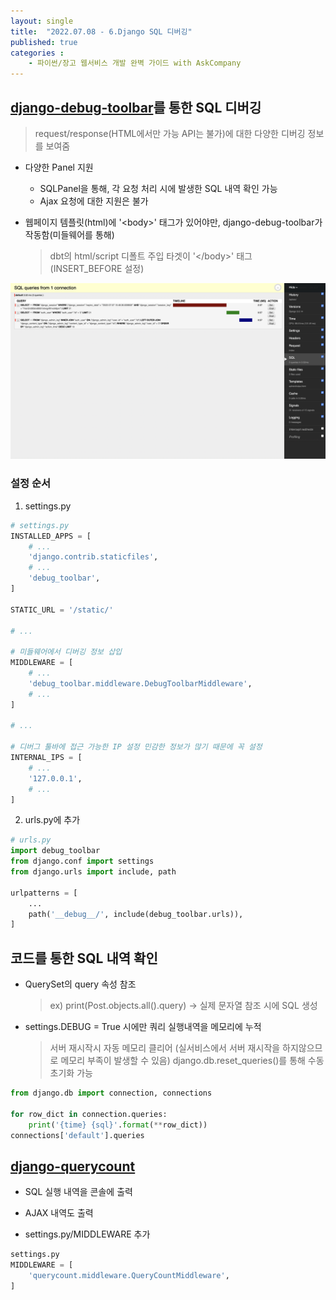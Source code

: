 ```yaml
---
layout: single
title:  "2022.07.08 - 6.Django SQL 디버깅"
published: true
categories : 
    - 파이썬/장고 웹서비스 개발 완벽 가이드 with AskCompany
---
```


## [django-debug-toolbar](https://django-debug-toolbar.readthedocs.io/en/latest/)를 통한 SQL 디버깅
> request/response(HTML에서만 가능 API는 불가)에 대한 다양한 디버깅 정보를 보여줌

- 다양한 Panel 지원
    - SQLPanel을 통해, 각 요청 처리 시에 발생한 SQL 내역 확인 가능
    - Ajax 요청에 대한 지원은 불가

- 웹페이지 템플릿(html)에 '&#60;body&#62;' 태그가 있어야만, django-debug-toolbar가 작동함(미들웨어를 통해)
    > dbt의 html/script 디폴트 주입 타겟이 '&#60;/body&#62;' 태그 (INSERT_BEFORE 설정)

![디버그툴바](./../../img/django6_01.png)

### 설정 순서
1. settings.py

``` python
# settings.py
INSTALLED_APPS = [
    # ...
    'django.contrib.staticfiles',
    # ...
    'debug_toolbar',
]

STATIC_URL = '/static/'

# ...

# 미들웨어에서 디버깅 정보 삽입
MIDDLEWARE = [
    # ...
    'debug_toolbar.middleware.DebugToolbarMiddleware',
    # ...
]

# ...

# 디버그 툴바에 접근 가능한 IP 설정 민감한 정보가 많기 때문에 꼭 설정
INTERNAL_IPS = [
    # ...
    '127.0.0.1',
    # ...
]
```

2. urls.py에 추가
  
``` python
# urls.py
import debug_toolbar
from django.conf import settings
from django.urls import include, path

urlpatterns = [
    ...
    path('__debug__/', include(debug_toolbar.urls)),
]
```

## 코드를 통한 SQL 내역 확인

- QuerySet의 query 속성 참조
    > ex) print(Post.objects.all().query) -> 실제 문자열 참조 시에 SQL 생성

- settings.DEBUG = True 시에만 쿼리 실행내역을 메모리에 누적
    > 서버 재시작시 자동 메모리 클리어 (실서비스에서 서버 재시작을 하지않으므로 메모리 부족이 발생할 수 있음)
    >django.db.reset_queries()를 통해 수동 초기화 가능

``` python
from django.db import connection, connections

for row_dict in connection.queries:
    print('{time} {sql}'.format(**row_dict))
connections['default'].queries
```

## [django-querycount](https://github.com/bradmontgomery/django-querycount)

- SQL 실행 내역을 콘솔에 출력
- AJAX 내역도 출력

- settings.py/MIDDLEWARE 추가
``` python
settings.py
MIDDLEWARE = [
    'querycount.middleware.QueryCountMiddleware',
]
```